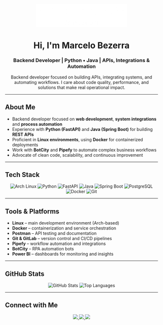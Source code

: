 <p align="center">
  <img src="https://raw.githubusercontent.com/marcelobezerrajr/logo-marcelo-developer/main/logo_marcelo_developer_branco.png" alt="My Logo" width="300">
</p>

<h1 align="center">Hi, I'm Marcelo Bezerra</h1>
<h3 align="center">Backend Developer | Python • Java | APIs, Integrations & Automation</h3>

<p align="center">
  Backend developer focused on building APIs, integrating systems, and automating workflows.  
  I care about code quality, performance, and solutions that make real operational impact.
</p>

---

## About Me

- Backend developer focused on **web development**, **system integrations** and **process automation**  
- Experience with **Python (FastAPI)** and **Java (Spring Boot)** for building **REST APIs**  
- Proficient in **Linux environments**, using **Docker** for containerized deployments  
- Work with **BotCity** and **Pipefy** to automate complex business workflows  
- Advocate of clean code, scalability, and continuous improvement  

---

## Tech Stack

<p align="center">
  <img src="https://cdn.jsdelivr.net/gh/devicons/devicon/icons/archlinux/archlinux-original.svg" height="60" alt="Arch Linux" />
  <img src="https://cdn.jsdelivr.net/gh/devicons/devicon/icons/python/python-original.svg" height="60" alt="Python" />
  <img src="https://cdn.jsdelivr.net/gh/devicons/devicon/icons/fastapi/fastapi-original.svg" height="60" alt="FastAPI" />
  <img src="https://cdn.jsdelivr.net/gh/devicons/devicon/icons/java/java-original.svg" height="60" alt="Java" />
  <img src="https://cdn.jsdelivr.net/gh/devicons/devicon/icons/spring/spring-original.svg" height="60" alt="Spring Boot" />
  <img src="https://cdn.jsdelivr.net/gh/devicons/devicon/icons/postgresql/postgresql-original.svg" height="60" alt="PostgreSQL" />
  <img src="https://cdn.jsdelivr.net/gh/devicons/devicon/icons/docker/docker-original.svg" height="60" alt="Docker" />
  <img src="https://cdn.jsdelivr.net/gh/devicons/devicon/icons/git/git-original.svg" height="60" alt="Git" />
</p>

---

## Tools & Platforms

- **Linux** – main development environment (Arch-based)  
- **Docker** – containerization and service orchestration  
- **Postman** – API testing and documentation  
- **Git & GitLab** – version control and CI/CD pipelines  
- **Pipefy** – workflow automation and integrations  
- **BotCity** – RPA automation bots  
- **Power BI** – dashboards for monitoring and insights  

---

## GitHub Stats

<p align="center">
  <img src="https://github-readme-stats.vercel.app/api?username=marcelobezerrajr&theme=react&hide_border=true&show_icons=true&count_private=true" height="180" alt="GitHub Stats" />
  <img src="https://github-readme-stats.vercel.app/api/top-langs/?username=marcelobezerrajr&layout=compact&theme=react&hide_border=true&langs_count=6" height="180" alt="Top Languages" />
</p>

---

## Connect with Me

<p align="center">
  <a href="https://linkedin.com/in/marcelobezerrambj/" target="_blank">
    <img src="https://img.shields.io/badge/LinkedIn-0A66C2?style=for-the-badge&logo=linkedin&logoColor=white" height="35" />
  </a>
  <a href="mailto:marcelojuniorbzerra12@gmail.com">
    <img src="https://img.shields.io/badge/Gmail-EA4335?style=for-the-badge&logo=gmail&logoColor=white" height="35" />
  </a>
  <a href="https://github.com/marcelobezerrajr" target="_blank">
    <img src="https://img.shields.io/badge/GitHub-181717?style=for-the-badge&logo=github&logoColor=white" height="35" />
  </a>
</p>

